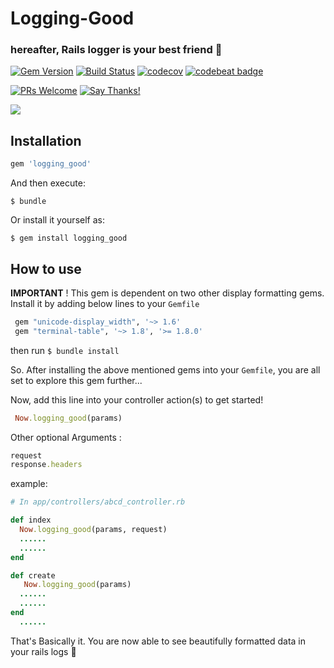 # Logging-Good

###  hereafter, Rails logger is your best friend 👬

[![Gem Version](https://badge.fury.io/rb/logging_good.svg)](https://badge.fury.io/rb/logging_good)
[![Build Status](https://travis-ci.org/manojnaidu619/logging-good.svg?branch=master)](https://travis-ci.org/manojnaidu619/logging-good)
[![codecov](https://codecov.io/gh/manojnaidu619/logging-good/branch/master/graph/badge.svg)](https://codecov.io/gh/manojnaidu619/logging-good)
[![codebeat badge](https://codebeat.co/badges/e47277ea-b906-4560-a86a-e8d265b848cc)](https://codebeat.co/projects/github-com-manojnaidu619-logging-good-master)

[![PRs Welcome](https://img.shields.io/badge/PRs-welcome-brightgreen.svg?style=flat-square)](https://github.com/manojnaidu619/logging-good/pulls)
[![Say Thanks!](https://img.shields.io/badge/Say%20Thanks-!-1EAEDB.svg)](https://saythanks.io/to/manojnaidu619)

![](Logging-Good.gif)

## Installation

```ruby
gem 'logging_good'
```

And then execute:

    $ bundle

Or install it yourself as:

    $ gem install logging_good

## How to use

**IMPORTANT** ! This gem is dependent on two other display formatting gems. Install it by adding below lines to your `Gemfile`

```ruby
 gem "unicode-display_width", '~> 1.6'
 gem "terminal-table", '~> 1.8', '>= 1.8.0'
```
then run `$ bundle install`

So. After installing the above mentioned gems into your `Gemfile`, you are all set to explore this gem further...

Now, add this line into your controller action(s) to get started!
```ruby
 Now.logging_good(params)
```
Other optional Arguments :
```ruby
request
response.headers
```
example:
```ruby
# In app/controllers/abcd_controller.rb

def index
  Now.logging_good(params, request)    
  ......
  ......
end

def create
   Now.logging_good(params)
  ......
  ......
end
  ......
```
That's Basically it. You are now able to see beautifully formatted data in your rails logs 🙌
